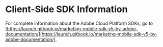 # Client-Side SDK Information

For complete information about the Adobe Cloud Platform SDKs, go to [https://launch.gitbook.io/marketing-mobile-sdk-v5-by-adobe-documentation/](https://launch.gitbook.io/marketing-mobile-sdk-v5-by-adobe-documentation/).

